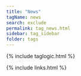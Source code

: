 ```yaml
---
title: "News"
tagName: news
search: exclude
permalink: tag_news.html
sidebar: tag_sidebar
folder: tags
---
```

{% include taglogic.html %}

{% include links.html %}
